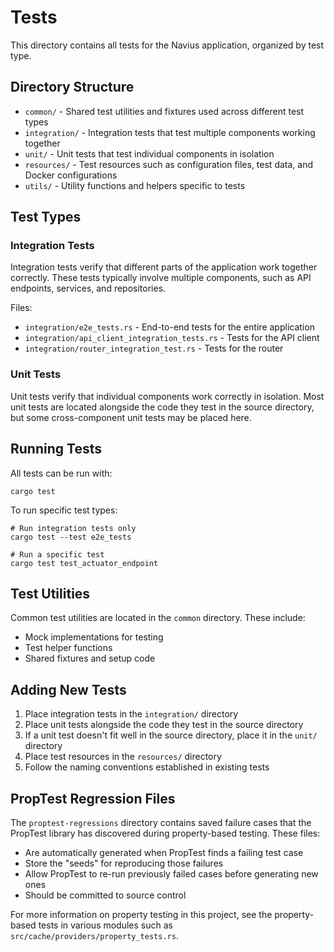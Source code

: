 # Tests

This directory contains all tests for the Navius application, organized by test type.

## Directory Structure

- `common/` - Shared test utilities and fixtures used across different test types
- `integration/` - Integration tests that test multiple components working together
- `unit/` - Unit tests that test individual components in isolation
- `resources/` - Test resources such as configuration files, test data, and Docker configurations
- `utils/` - Utility functions and helpers specific to tests

## Test Types

### Integration Tests

Integration tests verify that different parts of the application work together correctly. These tests typically involve multiple components, such as API endpoints, services, and repositories.

Files:
- `integration/e2e_tests.rs` - End-to-end tests for the entire application
- `integration/api_client_integration_tests.rs` - Tests for the API client
- `integration/router_integration_test.rs` - Tests for the router

### Unit Tests

Unit tests verify that individual components work correctly in isolation. Most unit tests are located alongside the code they test in the source directory, but some cross-component unit tests may be placed here.

## Running Tests

All tests can be run with:

```
cargo test
```

To run specific test types:

```
# Run integration tests only
cargo test --test e2e_tests

# Run a specific test
cargo test test_actuator_endpoint
```

## Test Utilities

Common test utilities are located in the `common` directory. These include:

- Mock implementations for testing
- Test helper functions
- Shared fixtures and setup code

## Adding New Tests

1. Place integration tests in the `integration/` directory
2. Place unit tests alongside the code they test in the source directory
3. If a unit test doesn't fit well in the source directory, place it in the `unit/` directory
4. Place test resources in the `resources/` directory
5. Follow the naming conventions established in existing tests 

## PropTest Regression Files

The `proptest-regressions` directory contains saved failure cases that the PropTest library has discovered during property-based testing. These files:

- Are automatically generated when PropTest finds a failing test case
- Store the "seeds" for reproducing those failures 
- Allow PropTest to re-run previously failed cases before generating new ones
- Should be committed to source control

For more information on property testing in this project, see the property-based tests in various modules such as `src/cache/providers/property_tests.rs`. 